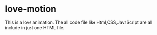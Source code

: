 # love-motion
This is a love animation.
The all code file like Html,CSS,JavaScript are all include in just one HTML file.
